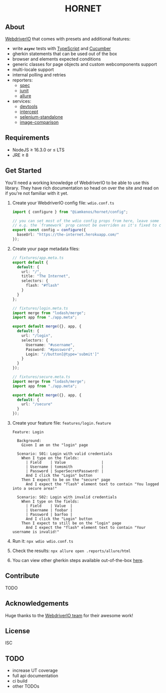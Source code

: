 <!-- markdownlint-disable MD033 -->
<h1 align="center">HORNET</h1>

## About

[WebdriverIO](https://webdriver.io/) that comes with presets and additional features:

- write _**`async`**_ tests with [TypeScript](https://www.typescriptlang.org/docs/handbook/modules.html) and [Cucumber](https://cucumber.io/docs/guides/overview/)
- gherkin statements that can be used out of the box
- browser and elements expected conditions
- generic classes for page objects and custom webcomponents support
- multi-locale support
- internal polling and retries
- reporters:
  - [spec](https://webdriver.io/docs/spec-reporter/)
  - [junit](https://webdriver.io/docs/junit-reporter/)
  - [allure](https://webdriver.io/docs/allure-reporter/)
- services:
  - [devtools](https://webdriver.io/docs/devtools-service/)
  - [intercept](https://webdriver.io/docs/wdio-intercept-service/)
  - [selenium-standalone](https://webdriver.io/docs/selenium-standalone-service/)
  - [image-comparison](https://webdriver.io/docs/wdio-image-comparison-service/)

## Requirements

- NodeJS ≥ 16.3.0 or ≤ LTS
- JRE ≥ 8

## Get Started

You'll need a working knowledge of WebdriverIO to be able to use this library. They have rich documentation so head on over the site and read on if you're not familiar with it yet.

1. Create your WebdriverIO config file: `wdio.conf.ts`

   ```ts
   import { configure } from "@iamkenos/hornet/config";

   // you can set most of the wdio config props from here, leave some that are restricted.
   // e.g. the `framework` prop cannot be overriden as it's fixed to cucumber
   export const config = configure({
     baseUrl: "https://the-internet.herokuapp.com/"
   });
   ```

2. Create your page metadata files:

   ```ts
   // fixtures/app.meta.ts
   export default {
     default: {
       url: "/",
       title: "The Internet",
       selectors: {
         flash: "#flash"
       }
     }
   };

   // fixtures/login.meta.ts
   import merge from "lodash/merge";
   import app from "./app.meta";

   export default merge({}, app, {
     default: {
       url: "/login",
       selectors: {
         Username: "#username",
         Password: "#password",
         Login: "//button[@type='submit']"
       }
     }
   });

   // fixtures/secure.meta.ts
   import merge from "lodash/merge";
   import app from "./app.meta";

   export default merge({}, app, {
     default: {
       url: "/secure"
     }
   });
   ```

3. Create your feature file: `features/login.feature`

   ```gherkin
   Feature: Login

     Background:
       Given I am on the "login" page

     Scenario: S01: Login with valid credentials
       When I type on the fields:
         | Field    | Value                |
         | Username | tomsmith             |
         | Password | SuperSecretPassword! |
         And I click the "Login" button
       Then I expect to be on the "secure" page
         And I expect the "flash" element text to contain "You logged into a secure area!"

     Scenario: S02: Login with invalid credentials
       When I type on the fields:
         | Field    | Value  |
         | Username | foobar |
         | Password | barfoo |
         And I click the "Login" button
       Then I expect to still be on the "login" page
         And I expect the "flash" element text to contain "Your username is invalid!"
   ```

4. Run it: `npx wdio wdio.conf.ts`

5. Check the results: `npx allure open .reports/allure/html`

6. You can view other gherkin steps available out-of-the-box [here](./demo/test/features).

## Contribute

TODO

## Acknowledgements

Huge thanks to the [WebdriverIO team](https://github.com/webdriverio/webdriverio/blob/master/AUTHORS.md) for their awesome work!

## License

ISC

## TODO

- increase UT coverage
- full api documentation
- ci build
- other TODOs
